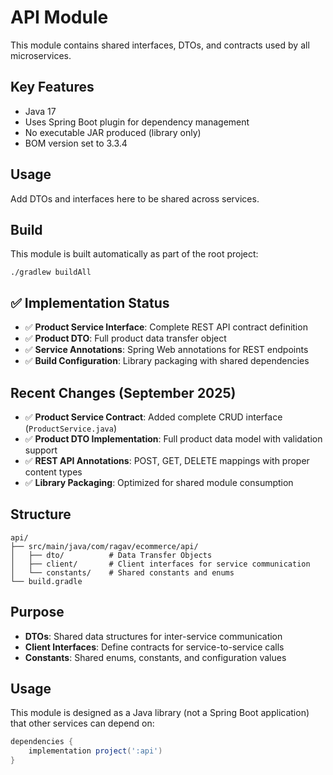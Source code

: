# API Module

This module contains shared interfaces, DTOs, and contracts used by all microservices.

## Key Features
- Java 17
- Uses Spring Boot plugin for dependency management
- No executable JAR produced (library only)
- BOM version set to 3.3.4

## Usage
Add DTOs and interfaces here to be shared across services.

## Build
This module is built automatically as part of the root project:

```
./gradlew buildAll
```

## ✅ **Implementation Status**
- ✅ **Product Service Interface**: Complete REST API contract definition
- ✅ **Product DTO**: Full product data transfer object
- ✅ **Service Annotations**: Spring Web annotations for REST endpoints
- ✅ **Build Configuration**: Library packaging with shared dependencies

## Recent Changes (September 2025)
- ✅ **Product Service Contract**: Added complete CRUD interface (`ProductService.java`)
- ✅ **Product DTO Implementation**: Full product data model with validation support
- ✅ **REST API Annotations**: POST, GET, DELETE mappings with proper content types
- ✅ **Library Packaging**: Optimized for shared module consumption

## Structure

```
api/
├── src/main/java/com/ragav/ecommerce/api/
│   ├── dto/          # Data Transfer Objects
│   ├── client/       # Client interfaces for service communication
│   └── constants/    # Shared constants and enums
└── build.gradle
```

## Purpose

- **DTOs**: Shared data structures for inter-service communication
- **Client Interfaces**: Define contracts for service-to-service calls
- **Constants**: Shared enums, constants, and configuration values

## Usage

This module is designed as a Java library (not a Spring Boot application) that other services can depend on:

```gradle
dependencies {
    implementation project(':api')
}
```